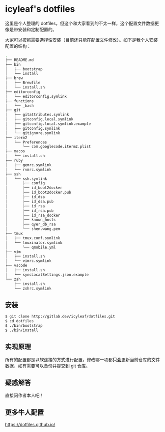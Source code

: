 icyleaf's dotfiles
==================

这里是个人整理的 dotfiles，但这个和大家看到的不太一样，这个配置文件数据更像是带安装和定制配置的。

大家可以按照需要选择性安装（目前还只能在配置文件修改）。如下是我个人安装配置的结构：

```bash
.
├── README.md
├── bin
│   ├── bootstrap
│   └── install
├── brew
│   ├── Brewfile
│   └── install.sh
├── editorconfig
│   └── editorconfig.symlink
├── functions
│   └── _bash
├── git
│   ├── gitattributes.symlink
│   ├── gitconfig.local.symlink
│   ├── gitconfig.local.symlink.example
│   ├── gitconfig.symlink
│   └── gitignore.symlink
├── iterm2
│   └── Preferences
│       └── com.googlecode.iterm2.plist
├── macos
│   └── install.sh
├── ruby
│   ├── gemrc.symlink
│   └── rvmrc.symlink
├── ssh
│   └── ssh.symlink
│       ├── config
│       ├── id_boot2docker
│       ├── id_boot2docker.pub
│       ├── id_dsa
│       ├── id_dsa.pub
│       ├── id_rsa
│       ├── id_rsa.pub
│       ├── id_rsa_docker
│       ├── known_hosts
│       ├── qyer_db_rsa
│       └── shen.wang.pem
├── tmux
│   ├── tmux.conf.symlink
│   └── tmuxinator.symlink
│       └── qmobile.yml
├── vim
│   ├── install.sh
│   └── vimrc.symlink
├── vscode
│   ├── install.sh
│   └── syncLocalSettings.json.example
└── zsh
    ├── install.sh
    └── zshrc.symlink
```

安装
--------

```bash
$ git clone http://gitlab.dev/icyleaf/dotfiles.git
$ cd dotfiles
$ ./bin/bootstrap
$ ./bin/install
```

实现原理
--------

所有的配置都是以软连接的方式进行配置，修改哪一项都**只会**更新当前仓库的文件数据，如有需要可以备份并提交到 git 仓库。

疑惑解答
--------

直接问作者本人吧！

更多牛人配置
------------

https://dotfiles.github.io/
